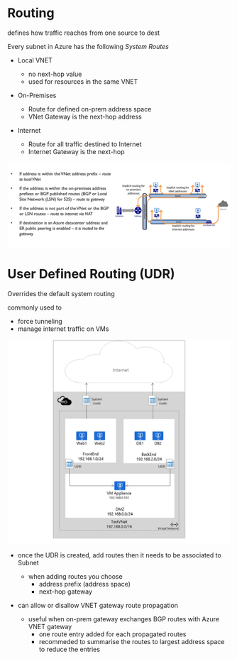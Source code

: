 # Routing

defines how traffic reaches from one source to dest

Every subnet in Azure has the following *System Routes*

* Local VNET
    * no next-hop value
    * used for resources in the same VNET

* On-Premises
    * Route for defined on-prem address space
    * VNet Gateway is the next-hop address

* Internet
    * Route for all traffic destined to Internet
    * Internet Gateway is the next-hop


![image](./img/subnet-routing.png)

# User Defined Routing (UDR)

Overrides the default system routing

commonly used to
* force tunneling
* manage internet traffic on VMs


![image](./img/user-defined-route.png)

* once the UDR is created, add routes then it needs to be associated to Subnet
    * when adding routes you choose
        * address prefix (address space)
        * next-hop gateway

* can allow or disallow VNET gateway route propagation
    * useful when on-prem gateway exchanges BGP routes with Azure VNET gateway
        * one route entry added for each propagated routes
        * recommeded to summarise the routes to largest address space to reduce the entries